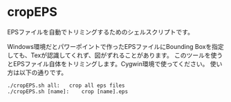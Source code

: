 # cropEPS

EPSファイルを自動でトリミングするためのシェルスクリプトです。


Windows環境だとパワーポイントで作ったEPSファイルにBounding Boxを指定しても、Texが認識してくれず、図がずれることがあります。
このツールを使うとEPSファイル自体をトリミングします。Cygwin環境で使ってください。
使い方は以下の通りです。

```
./cropEPS.sh all:	crop all eps files
./cropEPS.sh [name]:	crop [name].eps
```

